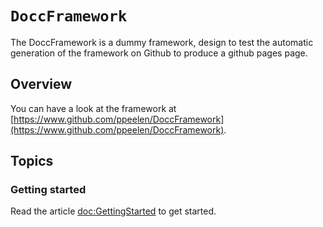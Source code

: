 # ``DoccFramework``

The DoccFramework is a dummy framework, design to test the automatic generation of the framework on Github to produce a github pages page.

## Overview

You can have a look at the framework at [https://www.github.com/ppeelen/DoccFramework](https://www.github.com/ppeelen/DoccFramework).

## Topics

### Getting started
Read the article <doc:GettingStarted> to get started.
